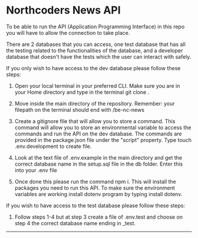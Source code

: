 # Northcoders News API

To be able to run the API (Application Programming Interface) in this repo you will have to allow the connection to take place.

There are 2 databases that you can access, one test database that has all the testing related to the functionalities of the database, and a developer database that doesn't have the tests which the user can interact with safely.

If you only wish to have access to the dev database please follow these steps:

1. Open your local terminal in your preferred CLI. Make sure you are in your Home directory and type in the terminal git clone <enter repo URL here>.

2. Move inside the main directory of the repository. Remember: your filepath on the terminal should end with /be-nc-news

3. Create a gitignore file that will allow you to store a command. This command will allow you to store an environmental variable to access the commands and run the API on the dev database. The commands are provided in the package.json file under the "script" property. Type touch .env.development to create file.

4. Look at the text file of .env.example in the main directory and get the correct database name in the setup.sql file in the db folder. Enter this into your .env file

5. Once done this please run the command npm i. This will install the packages you need to run this API. To make sure the environment variables are working install dotenv program by typing install dotenv.

If you wish to have access to the test database please follow these steps:

1. Follow steps 1-4 but at step 3 create a file of .env.test and choose on step 4 the correct database name ending in \_test.

---
